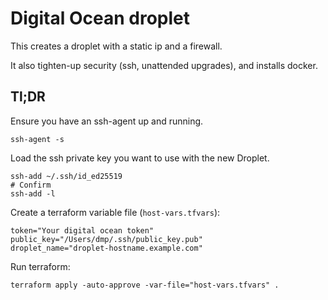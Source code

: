 # Digital Ocean droplet

This creates a droplet with a static ip and a firewall.

It also tighten-up security (ssh, unattended upgrades), and installs docker.

## Tl;DR

Ensure you have an ssh-agent up and running.

```
ssh-agent -s
```

Load the ssh private key you want to use with the new Droplet.

```
ssh-add ~/.ssh/id_ed25519
# Confirm
ssh-add -l
```

Create a terraform variable file (`host-vars.tfvars`):

```
token="Your digital ocean token"
public_key="/Users/dmp/.ssh/public_key.pub"
droplet_name="droplet-hostname.example.com"
```

Run terraform:

```
terraform apply -auto-approve -var-file="host-vars.tfvars" .
```
